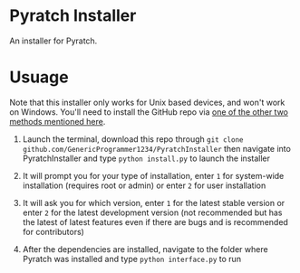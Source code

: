 # Pyratch Installer

An installer for Pyratch.

# Usuage

Note that this installer only works for Unix based devices, and won't work on Windows. You'll need to install the GitHub repo via [one of the other two methods mentioned here](https://github.com/GenericProgrammer1234/Pyratch).

1. Launch the terminal, download this repo through `git clone github.com/GenericProgrammer1234/PyratchInstaller` then navigate into PyratchInstaller and type `python install.py` to launch the installer

2. It will prompt you for your type of installation, enter `1` for system-wide installation (requires root or admin) or enter `2` for user installation

3. It will ask you for which version, enter `1` for the latest stable version or enter `2` for the latest development version (not recommended but has the latest of latest features even if there are bugs and is recommended for contributors)

4. After the dependencies are installed, navigate to the folder where Pyratch was installed and type `python interface.py` to run
